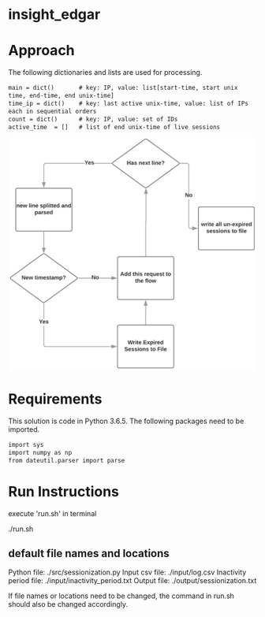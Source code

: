 # insight_edgar

# Approach

The following dictionaries and lists are used for processing.

    main = dict()		# key: IP, value: list[start-time, start unix time, end-time, end unix-time]
    time_ip = dict()	# key: last active unix-time, value: list of IPs each in sequential orders
    count = dict()  	# key: IP, value: set of IDs
    active_time  = []	# list of end unix-time of live sessions
	
![Alternate image text](https://github.com/jiehuan/insight_edgar/blob/master/image/flow.png)


# Requirements

This solution is code in Python 3.6.5. The following packages need to be imported.

	import sys
	import numpy as np
	from dateutil.parser import parse
	

# Run Instructions

execute 'run.sh' in terminal

./run.sh


## default file names and locations

Python file:			./src/sessionization.py 
Input csv file:			./input/log.csv 
Inactivity period file:	./input/inactivity_period.txt 
Output file:			./output/sessionization.txt

If file names or locations need to be changed, the command in run.sh should also be changed accordingly.
